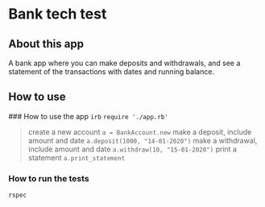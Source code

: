 # Bank tech test

## About this app
A bank app where you can make deposits and withdrawals, and see a statement of the transactions with dates and running balance. 

## How to use

### How to use the app
`irb`
`require './app.rb'`
> create a new account
`a = BankAccount.new`
> make a deposit, include amount and date
`a.deposit(1000, "14-01-2020")`
> make a withdrawal, include amount and date
`a.withdraw(10, "15-01-2020")`
> print a statement
`a.print_statement`

### How to run the tests
`rspec`


